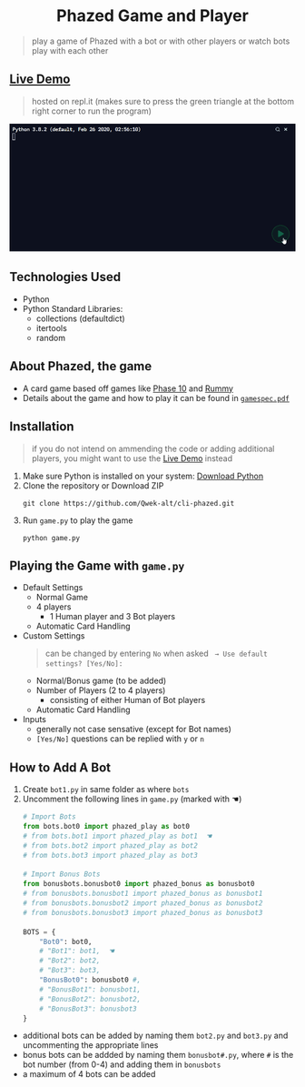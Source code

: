 <h1 align="center"> Phazed Game and Player </h1>

> play a game of Phazed with a bot or with other players or watch bots play with each other

<h2> <a href="https://replit.com/@unixc/cli-phazed?embed=1&output=1#.replit" target="_blank">Live Demo</a></h2>

> hosted on repl.it (makes sure to press the green triangle at the bottom right corner to run the program)

![](demo/demo.gif)

## Technologies Used
* Python
* Python Standard Libraries:
  * collections (defaultdict)
  * itertools
  * random

## About Phazed, the game
* A card game based off games like [Phase 10](https://en.wikipedia.org/wiki/Phase_10) and [Rummy](https://en.wikipedia.org/wiki/Rummy)
* Details about the game and how to play it can be found in [`gamespec.pdf`](gamespec.pdf)

## Installation
> if you do not intend on ammending the code or adding additional players, you might want to use the [Live Demo](#live-demo) instead

1. Make sure Python is installed on your system: [Download Python]( https://www.python.org/downloads/)
2. Clone the repository or Download ZIP
    ```shell
    git clone https://github.com/Qwek-alt/cli-phazed.git
    ```
3. Run `game.py` to play the game
    ```shell
    python game.py
    ```

## Playing the Game with `game.py`
* Default Settings
  * Normal Game
  * 4 players
    * 1 Human player and 3 Bot players
  * Automatic Card Handling
* Custom Settings
  > can be changed by entering `No` when asked ` → Use default settings? [Yes/No]:`
  * Normal/Bonus game (to be added)
  * Number of Players (2 to 4 players)
    * consisting of either Human of Bot players
  * Automatic Card Handling
* Inputs
  * generally not case sensative (except for Bot names)
  * `[Yes/No]` questions can be replied with `y` or `n`

## How to Add A Bot
1. Create `bot1.py` in same folder as where `bots`
2. Uncomment the following lines in `game.py` (marked with ☚)
    ```python
    # Import Bots
    from bots.bot0 import phazed_play as bot0
    # from bots.bot1 import phazed_play as bot1  ☚
    # from bots.bot2 import phazed_play as bot2
    # from bots.bot3 import phazed_play as bot3

    # Import Bonus Bots
    from bonusbots.bonusbot0 import phazed_bonus as bonusbot0
    # from bonusbots.bonusbot1 import phazed_bonus as bonusbot1
    # from bonusbots.bonusbot2 import phazed_bonus as bonusbot2
    # from bonusbots.bonusbot3 import phazed_bonus as bonusbot3

    BOTS = {
        "Bot0": bot0,
        # "Bot1": bot1,  ☚
        # "Bot2": bot2,
        # "Bot3": bot3,
        "BonusBot0": bonusbot0 #,
        # "BonusBot1": bonusbot1,
        # "BonusBot2": bonusbot2,
        # "BonusBot3": bonusbot3
    }
    ```
* additional bots can be added by naming them `bot2.py` and `bot3.py` and uncommenting the appropriate lines
* bonus bots can be addded by naming them `bonusbot#.py`, where `#` is the bot number (from 0-4) and adding them in `bonusbots`
* a maximum of 4 bots can be added
